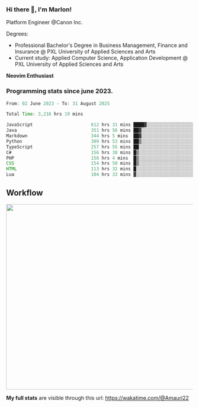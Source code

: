 
### Hi there 👋, I'm Marlon!

Platform Engineer @Canon Inc.

Degrees: 
- Professional Bachelor's Degree in Business Management, Finance and Insurance @ PXL University of Applied Sciences and Arts
- Current study: Applied Computer Science, Application Development @ PXL University of Applied Sciences and Arts

**Neovim Enthusiast**

### Programming stats since june 2023.
<!--START_SECTION:waka-->

```java
From: 02 June 2023 - To: 31 August 2025

Total Time: 3,216 hrs 19 mins

JavaScript                      612 hrs 31 mins ████▓░░░░░░░░░░░░░░░░░░░░   18.62 %
Java                            351 hrs 56 mins ██▓░░░░░░░░░░░░░░░░░░░░░░   10.70 %
Markdown                        344 hrs 5 mins  ██▓░░░░░░░░░░░░░░░░░░░░░░   10.46 %
Python                          309 hrs 53 mins ██▒░░░░░░░░░░░░░░░░░░░░░░   09.42 %
TypeScript                      257 hrs 55 mins ██░░░░░░░░░░░░░░░░░░░░░░░   07.84 %
C#                              156 hrs 38 mins █▒░░░░░░░░░░░░░░░░░░░░░░░   04.76 %
PHP                             156 hrs 4 mins  █▒░░░░░░░░░░░░░░░░░░░░░░░   04.75 %
CSS                             154 hrs 50 mins █▒░░░░░░░░░░░░░░░░░░░░░░░   04.71 %
HTML                            113 hrs 32 mins █░░░░░░░░░░░░░░░░░░░░░░░░   03.45 %
Lua                             104 hrs 33 mins ▓░░░░░░░░░░░░░░░░░░░░░░░░   03.18 %
```

<!--END_SECTION:waka-->

## Workflow
<a href="https://wakatime.com"><img width="750" height="500" src="https://wakatime.com/share/@Amauri22/c9755ad7-b574-44e4-a9ee-ddb3582724ea.png" /></a>

**My full stats** are visible through this url: https://wakatime.com/@Amauri22
